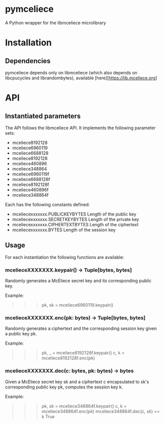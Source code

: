 # pymceliece
A Python wrapper for the libmceliece microlibrary

# Installation
## Dependencies
pymceliece depends only on libmceliece (which also depends on libcpucycles and
librandombytes), available [here][https://lib.mceliece.org]

# API
## Instantiated parameters
The API follows the libmceliece API. It implements the following parameter sets:

- mceliece8192128
- mceliece6960119
- mceliece6688128
- mceliece8192128
- mceliece460896
- mceliece348864
- mceliece6960119f
- mceliece6688128f
- mceliece8192128f
- mceliece460896f
- mceliece348864f

Each has the following constants defined:
- mceliecexxxxxxx.PUBLICKEYBYTES
Length of the public key
- mceliecexxxxxxx.SECRETKEYBYTES
Length of the private key
- mceliecexxxxxxx.CIPHERTEXTBYTES
Length of the ciphertext
- mceliecexxxxxxx.BYTES
Length of the session key

## Usage
For each instantiation the following functions are available:
### mcelieceXXXXXXX.keypair() -> Tuple[bytes, bytes]

Randomly generates a McEliece secret key and its corresponding public key.

Example:
>>> pk, sk = mceliece6960119.keypair()

### mcelieceXXXXXXX.enc(pk: bytes) -> Tuple[bytes, bytes]
Randomly generates a ciphertext and the corresponding session key given a
public key pk.

Example:
>>> pk, _ = mceliece8192128f.keypair()
>>> c, k = mceliece8192128f.enc(pk)

### mcelieceXXXXXXX.dec(c: bytes, pk: bytes) -> bytes
Given a McEliece secret key sk and a ciphertext c encapsulated to sk's
corresponding public key pk, computes the session key k.

Example:
>>> pk, sk = mceliece348864f.keypair()
>>> c, k = mceliece348864f.enc(pk)
>>> mceliece348864f.dec(c, sk) == k
True
